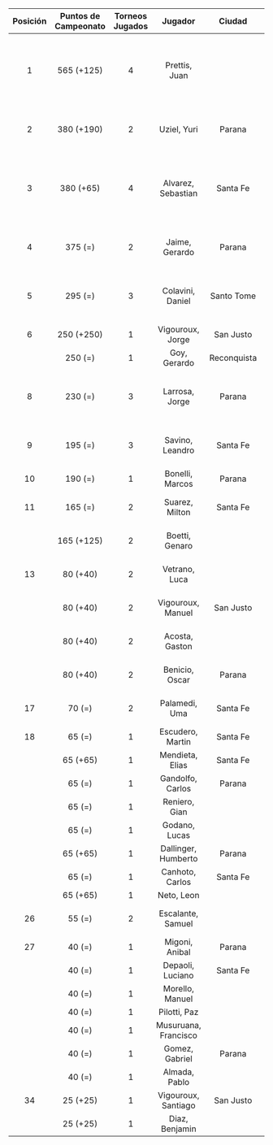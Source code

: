 |  Posición  |  Puntos de Campeonato  |  Torneos Jugados  |       Jugador        |   Ciudad    |  Afiliación  |                Puntos sumados                |
|:----------:|:----------------------:|:-----------------:|:--------------------:|:-----------:|:------------:|:--------------------------------------------:|
|     1      |       565 (+125)       |         4         |    Prettis, Juan     |             |              | 250 (T03) + 125 (T04) + 125 (T02) + 65 (T01) |
|     2      |       380 (+190)       |         2         |     Uziel, Yuri      |   Parana    | Tiro Federal |            190 (T02) + 190 (T04)             |
|     3      |       380 (+65)        |         4         |  Alvarez, Sebastian  |  Santa Fe   |   Atemeli    | 125 (T01) + 125 (T03) + 65 (T04) + 65 (T02)  |
|     4      |        375 (=)         |         2         |    Jaime, Gerardo    |   Parana    |   Aspatem    |            250 (T02) + 125 (T01)             |
|     5      |        295 (=)         |         3         |   Colavini, Daniel   | Santo Tome  |   Atemeli    |       190 (T01) + 65 (T03) + 40 (T02)        |
|     6      |       250 (+250)       |         1         |   Vigouroux, Jorge   |  San Justo  | Tiro Federal |                  250 (T04)                   |
|            |        250 (=)         |         1         |     Goy, Gerardo     | Reconquista |    ATMAR     |                  250 (T01)                   |
|     8      |        230 (=)         |         3         |    Larrosa, Jorge    |   Parana    | Tiro Federal |       125 (T02) + 65 (T01) + 40 (T03)        |
|     9      |        195 (=)         |         3         |   Savino, Leandro    |  Santa Fe   |   Atemeli    |        65 (T02) + 65 (T03) + 65 (T01)        |
|     10     |        190 (=)         |         1         |   Bonelli, Marcos    |   Parana    |   Aspatem    |                  190 (T03)                   |
|     11     |        165 (=)         |         2         |    Suarez, Milton    |  Santa Fe   |              |             125 (T03) + 40 (T01)             |
|            |       165 (+125)       |         2         |    Boetti, Genaro    |             |              |             125 (T04) + 40 (T03)             |
|     13     |        80 (+40)        |         2         |    Vetrano, Luca     |             |              |             40 (T04) + 40 (T03)              |
|            |        80 (+40)        |         2         |  Vigouroux, Manuel   |  San Justo  | Tiro Federal |             40 (T03) + 40 (T04)              |
|            |        80 (+40)        |         2         |    Acosta, Gaston    |             |              |             40 (T04) + 40 (T02)              |
|            |        80 (+40)        |         2         |    Benicio, Oscar    |   Parana    |   Aspatem    |             40 (T04) + 40 (T02)              |
|     17     |         70 (=)         |         2         |    Palamedi, Uma     |  Santa Fe   |   Atemeli    |             40 (T02) + 30 (T03)              |
|     18     |         65 (=)         |         1         |   Escudero, Martin   |  Santa Fe   |   Atemeli    |                   65 (T03)                   |
|            |        65 (+65)        |         1         |   Mendieta, Elias    |  Santa Fe   |              |                   65 (T04)                   |
|            |         65 (=)         |         1         |   Gandolfo, Carlos   |   Parana    | Tiro Federal |                   65 (T02)                   |
|            |         65 (=)         |         1         |    Reniero, Gian     |             |              |                   65 (T03)                   |
|            |         65 (=)         |         1         |    Godano, Lucas     |             |              |                   65 (T01)                   |
|            |        65 (+65)        |         1         | Dallinger, Humberto  |   Parana    | Tiro Federal |                   65 (T04)                   |
|            |         65 (=)         |         1         |   Canhoto, Carlos    |  Santa Fe   |   Atemeli    |                   65 (T02)                   |
|            |        65 (+65)        |         1         |      Neto, Leon      |             |              |                   65 (T04)                   |
|     26     |         55 (=)         |         2         |  Escalante, Samuel   |             |              |             30 (T03) + 25 (T01)              |
|     27     |         40 (=)         |         1         |    Migoni, Anibal    |   Parana    |   Aspatem    |                   40 (T02)                   |
|            |         40 (=)         |         1         |   Depaoli, Luciano   |  Santa Fe   |   Atemeli    |                   40 (T03)                   |
|            |         40 (=)         |         1         |   Morello, Manuel    |             |              |                   40 (T03)                   |
|            |         40 (=)         |         1         |     Pilotti, Paz     |             |              |                   40 (T03)                   |
|            |         40 (=)         |         1         | Musuruana, Francisco |             |              |                   40 (T03)                   |
|            |         40 (=)         |         1         |    Gomez, Gabriel    |   Parana    | Tiro Federal |                   40 (T02)                   |
|            |         40 (=)         |         1         |    Almada, Pablo     |             |              |                   40 (T02)                   |
|     34     |        25 (+25)        |         1         | Vigouroux, Santiago  |  San Justo  | Tiro Federal |                   25 (T04)                   |
|            |        25 (+25)        |         1         |    Diaz, Benjamin    |             |              |                   25 (T04)                   |

